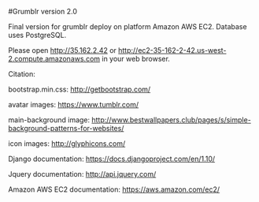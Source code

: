 #Grumblr version 2.0

Final version for grumblr deploy on platform Amazon AWS EC2. Database uses PostgreSQL.

Please open http://35.162.2.42 or http://ec2-35-162-2-42.us-west-2.compute.amazonaws.com  in your web browser.

Citation:

bootstrap.min.css: http://getbootstrap.com/

avatar images: https://www.tumblr.com/

main-background image: http://www.bestwallpapers.club/pages/s/simple-background-patterns-for-websites/

icon images: http://glyphicons.com/

Django documentation: https://docs.djangoproject.com/en/1.10/

Jquery documentation: http://api.jquery.com/

Amazon AWS EC2 documentation: https://aws.amazon.com/ec2/
